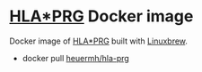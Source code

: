 # [HLA*PRG](https://github.com/AlexanderDilthey/MHC-PRG/blob/master/HLA-PRG.md) Docker image
Docker image of [HLA*PRG](https://github.com/AlexanderDilthey/MHC-PRG/blob/master/HLA-PRG.md) built with [Linuxbrew](http://brew.sh/linuxbrew/).

 * docker pull [heuermh/hla-prg](https://registry.hub.docker.com/u/heuermh/hla-prg/)
